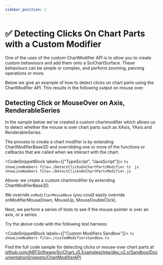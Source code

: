 ```yaml
---
sidebar_position: 2
---
```


# ✅ Detecting Clicks On Chart Parts with a Custom Modifier

One of the uses of the custom ChartModifier API is to allow you to create custom behaviours and add them onto a SciChartSurface. These behaviours can be simple or complex, and perform zooming, panning operations or more.

Below we give an example of how to detect clicks on chart parts using the ChartModifier API. This results in the following output on mouse over.

<CenteredImageWrapper
    src="/images/ChartModifier-axis-hover-scichart-js.gif"
    alt="Detecting Clicks on Chart Parts with a Custom Modifier"
/>

Detecting Click or MouseOver on Axis, RenderableSeries 
-------------------------------------------------------

In the sample below we've created a custom chartmodifier which allows us to detect whether the mouse is over chart parts such as XAxis, YAxis and RenderableSeries.

The process to create a chart modifier is by extending ChartModifierBase2D and overridding one or more of the functions or callbacks that are called when we interact with the chart.

<CodeSnippetBlock labels={["TypeScript", "JavaScript"]}>
    ```ts showLineNumbers file=./DetectClicksOnChartPartsModifier.ts
    ```
    ```js showLineNumbers file=./DetectClicksOnChartPartsModifier.js
    ```
</CodeSnippetBlock>

Above: we create a custom chartmodifier by extending ChartModifierBase2D.

We override `onModifierMouseMove` (you could easily override onModifierMouseDown, MouseUp, MouseDoubleClick).

Next, we perform a series of tests to see if the mouse pointer is over an axis, or a series.

Try the above code with the following test harness:

<CodeSnippetBlock labels={["Custom Modifiers Sandbox"]}>
    ```ts showLineNumbers file=./customModifiersSandbox.ts
    ```
</CodeSnippetBlock>

Find the full code sample for detecting clicks or mouse-over chart parts at [github.com/ABTSoftware/SciChart.JS.Examples/tree/dev\_v2.x/Sandbox/DocumentationSnippets/ChartModifierAPI](https://github.com/ABTSoftware/SciChart.JS.Examples/tree/dev_v2.x/Sandbox/DocumentationSnippets/ChartModifierAPI/src)